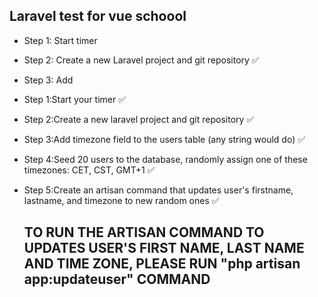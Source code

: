 ## Laravel test for vue schoool

- Step 1: Start timer
- Step 2: Create a new Laravel project and git repository ✅
- Step 3: Add

- Step 1:Start your timer ✅
- Step 2:Create a new laravel project and git repository ✅
- Step 3:Add timezone field to the users table (any string would do) ✅
- Step 4:Seed 20 users to the database, randomly assign one of these timezones: CET, CST, GMT+1 ✅
- Step 5:Create an artisan command that updates user's firstname, lastname, and timezone to new random ones ✅

  ## TO RUN THE ARTISAN COMMAND TO UPDATES USER'S FIRST NAME, LAST NAME AND TIME ZONE, PLEASE RUN "php artisan app:updateuser" COMMAND
